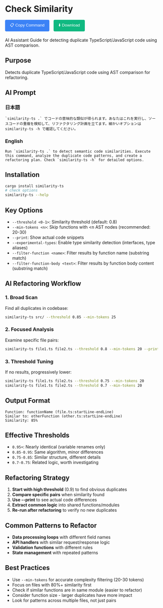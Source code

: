 # Check Similarity

<div style="margin-bottom: 20px;">
  <button onclick="copyRawContent('check-similarity', 'https://github.com/watanabeyu/cc-commands')" 
          style="background-color: #3b82f6; color: white; padding: 8px 16px; border: none; border-radius: 4px; cursor: pointer; margin-right: 10px;">
    📋 Copy Command
  </button>
  <button onclick="downloadCommand('check-similarity', 'https://github.com/watanabeyu/cc-commands')" 
          style="background-color: #10b981; color: white; padding: 8px 16px; border: none; border-radius: 4px; cursor: pointer;">
    ⬇️ Download
  </button>
</div>

AI Assistant Guide for detecting duplicate TypeScript/JavaScript code using AST comparison.

## Purpose

Detects duplicate TypeScript/JavaScript code using AST comparison for refactoring.

## AI Prompt

### 日本語
```
`similarity-ts .` でコードの意味的な類似が得られます。あなたはこれを実行し、ソースコードの重複を検知して、リファクタリング計画を立てます。細かいオプションは similarity-ts -h で確認してください。
```

### English
```
Run `similarity-ts .` to detect semantic code similarities. Execute this command, analyze the duplicate code patterns, and create a refactoring plan. Check `similarity-ts -h` for detailed options.
```

## Installation

```bash
cargo install similarity-ts
# check options
similarity-ts --help
```

## Key Options

- `--threshold <0-1>`: Similarity threshold (default: 0.8)
- `--min-tokens <n>`: Skip functions with <n AST nodes (recommended: 20-30)
- `--print`: Show actual code snippets
- `--experimental-types`: Enable type similarity detection (interfaces, type aliases)
- `--filter-function <name>`: Filter results by function name (substring match)
- `--filter-function-body <text>`: Filter results by function body content (substring match)

## AI Refactoring Workflow

### 1. Broad Scan

Find all duplicates in codebase:

```bash
similarity-ts src/ --threshold 0.85 --min-tokens 25
```

### 2. Focused Analysis

Examine specific file pairs:

```bash
similarity-ts file1.ts file2.ts --threshold 0.8 --min-tokens 20 --print
```

### 3. Threshold Tuning

If no results, progressively lower:

```bash
similarity-ts file1.ts file2.ts --threshold 0.75 --min-tokens 20
similarity-ts file1.ts file2.ts --threshold 0.7 --min-tokens 20
```

## Output Format

```
Function: functionName (file.ts:startLine-endLine)
Similar to: otherFunction (other.ts:startLine-endLine)
Similarity: 85%
```

## Effective Thresholds

- `0.95+`: Nearly identical (variable renames only)
- `0.85-0.95`: Same algorithm, minor differences
- `0.75-0.85`: Similar structure, different details
- `0.7-0.75`: Related logic, worth investigating

## Refactoring Strategy

1. **Start with high threshold** (0.9) to find obvious duplicates
2. **Compare specific pairs** when similarity found
3. **Use --print** to see actual code differences
4. **Extract common logic** into shared functions/modules
5. **Re-run after refactoring** to verify no new duplicates

## Common Patterns to Refactor

- **Data processing loops** with different field names
- **API handlers** with similar request/response logic
- **Validation functions** with different rules
- **State management** with repeated patterns

## Best Practices

- Use `--min-tokens` for accurate complexity filtering (20-30 tokens)
- Focus on files with 80%+ similarity first
- Check if similar functions are in same module (easier to refactor)
- Consider function size - larger duplicates have more impact
- Look for patterns across multiple files, not just pairs